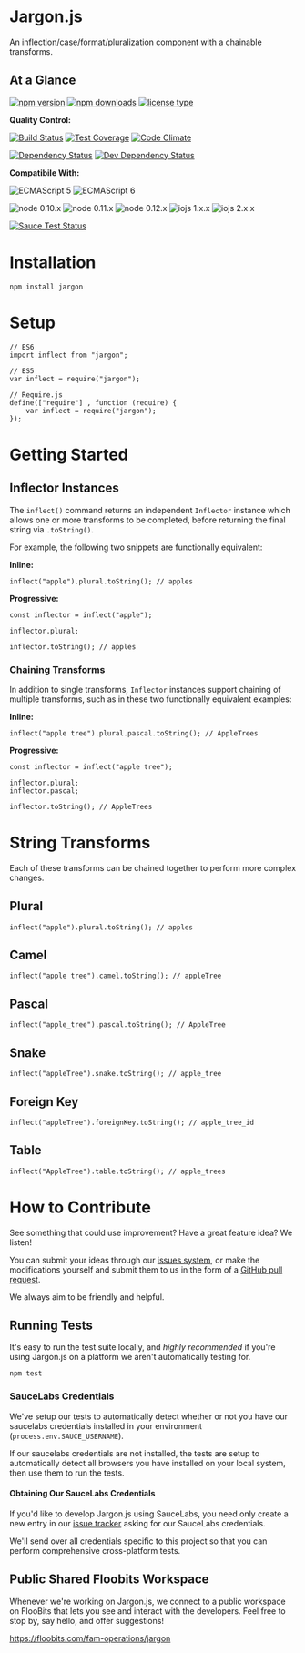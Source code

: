 # Jargon.js

An inflection/case/format/pluralization component with a chainable transforms.

## At a Glance

[![npm version](https://img.shields.io/npm/v/jargon.svg)](https://www.npmjs.com/package/jargon) [![npm downloads](https://img.shields.io/npm/dm/jargon.svg)](https://www.npmjs.com/package/jargon) [![license type](https://img.shields.io/npm/l/jargon.svg)](https://github.com/FreeAllMedia/jargon/blob/master/LICENSE)

**Quality Control:**

[![Build Status](https://travis-ci.org/FreeAllMedia/jargon.png?branch=master)](https://travis-ci.org/FreeAllMedia/jargon) [![Test Coverage](https://codeclimate.com/repos/557b3d7de30ba0742500838c/badges/d525182d1790d6589836/coverage.svg)](https://codeclimate.com/repos/557b3d7de30ba0742500838c/coverage) [![Code Climate](https://codeclimate.com/repos/557b3d7de30ba0742500838c/badges/d525182d1790d6589836/gpa.svg)](https://codeclimate.com/repos/557b3d7de30ba0742500838c/feed)

[![Dependency Status](https://david-dm.org/FreeAllMedia/jargon.png?theme=shields.io)](https://david-dm.org/FreeAllMedia/jargon?theme=shields.io) [![Dev Dependency Status](https://david-dm.org/FreeAllMedia/jargon/dev-status.svg)](https://david-dm.org/FreeAllMedia/jargon?theme=shields.io#info=devDependencies)

**Compatibile With:**

![ECMAScript 5](https://img.shields.io/badge/ECMAScript-5-yellow.svg) ![ECMAScript 6](https://img.shields.io/badge/ECMAScript-6-yellow.svg)

![node 0.10.x](https://img.shields.io/badge/node-0.10.x-yellow.svg) ![node 0.11.x](https://img.shields.io/badge/node-0.11.x-yellow.svg) ![node 0.12.x](https://img.shields.io/badge/node-0.12.x-yellow.svg) ![iojs 1.x.x](https://img.shields.io/badge/iojs-1.x.x-yellow.svg) ![iojs 2.x.x](https://img.shields.io/badge/iojs-2.x.x-yellow.svg)

[![Sauce Test Status](https://saucelabs.com/browser-matrix/jargon.svg)](https://saucelabs.com/u/jargon)

# Installation

```
npm install jargon
```

# Setup

```
// ES6
import inflect from "jargon";
```

```
// ES5
var inflect = require("jargon");
```

```
// Require.js
define(["require"] , function (require) {
    var inflect = require("jargon");
});
```

# Getting Started

## Inflector Instances

The `inflect()` command returns an independent `Inflector` instance which allows one or more transforms to be completed, before returning the final string via `.toString()`.

For example, the following two snippets are functionally equivalent:

**Inline:**

```
inflect("apple").plural.toString(); // apples
```

**Progressive:**

```
const inflector = inflect("apple");

inflector.plural;

inflector.toString(); // apples
```

### Chaining Transforms

In addition to single transforms, `Inflector` instances support chaining of multiple transforms, such as in these two functionally equivalent examples:

**Inline:**

```
inflect("apple tree").plural.pascal.toString(); // AppleTrees
```

**Progressive:**

```
const inflector = inflect("apple tree");

inflector.plural;
inflector.pascal;

inflector.toString(); // AppleTrees
```

# String Transforms

Each of these transforms can be chained together to perform more complex changes.

## Plural

```
inflect("apple").plural.toString(); // apples
```

## Camel

```
inflect("apple tree").camel.toString(); // appleTree
```

## Pascal

```
inflect("apple_tree").pascal.toString(); // AppleTree
```

## Snake

```
inflect("appleTree").snake.toString(); // apple_tree
```

## Foreign Key

```
inflect("appleTree").foreignKey.toString(); // apple_tree_id
```

## Table

```
inflect("AppleTree").table.toString(); // apple_trees
```

# How to Contribute

See something that could use improvement? Have a great feature idea? We listen!

You can submit your ideas through our [issues system](https://github.com/FreeAllMedia/jargon/issues), or make the modifications yourself and submit them to us in the form of a [GitHub pull request](https://help.github.com/articles/using-pull-requests/).

We always aim to be friendly and helpful.

## Running Tests

It's easy to run the test suite locally, and *highly recommended* if you're using Jargon.js on a platform we aren't automatically testing for.

```
npm test
```

### SauceLabs Credentials

We've setup our tests to automatically detect whether or not you have our saucelabs credentials installed in your environment (`process.env.SAUCE_USERNAME`).

If our saucelabs credentials are not installed, the tests are setup to automatically detect all browsers you have installed on your local system, then use them to run the tests.

#### Obtaining Our SauceLabs Credentials

If you'd like to develop Jargon.js using SauceLabs, you need only create a new entry in our [issue tracker](https://github.com/FreeAllMedia/jargon/issues) asking for our SauceLabs credentials.

We'll send over all credentials specific to this project so that you can perform comprehensive cross-platform tests.

## Public Shared Floobits Workspace

Whenever we're working on Jargon.js, we connect to a public workspace on FlooBits that lets you see and interact with the developers. Feel free to stop by, say hello, and offer suggestions!

https://floobits.com/fam-operations/jargon

<!-- THIS IS NOT AVAILABLE, YET

### Exceptions

In cases where you need special exceptions to inflection transforms, you can provide a list of `irregular` and `uncountable` phrases which will be honored in all subsequent instances.

```
inflect.irregular = {
  "person": "people",
  "goose": "geese"
};

inflect.uncountable = [
  "sheep"
];

inflect("goose person").plural.toString(); // geese people
inflect("sheep").plural.toString(); // sheep
```

-->